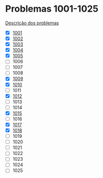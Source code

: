 # Problemas 1001-1025

[Descrição dos problemas](https://www.urionlinejudge.com.br/judge/pt/problems/all?page=1)

  - [x] [1001](1001.md)
  - [x] [1002](1002.poti)
  - [x] [1003](1003.poti)
  - [x] [1004](1004.poti)
  - [x] [1005](1005.poti)
  - [ ] 1006
  - [ ] 1007
  - [ ] 1008
  - [X] [1009](1009.poti)
  - [X] [1010](1010.poti)
  - [ ] 1011
  - [X] [1012](1012.poti)
  - [ ] 1013
  - [ ] 1014
  - [X] [1015](1015.poti)
  - [ ] 1016
  - [X] [1017](1017.poti)
  - [X] [1018](1018.poti)
  - [ ] 1019
  - [ ] 1020
  - [ ] 1021
  - [ ] 1022
  - [ ] 1023
  - [ ] 1024
  - [ ] 1025
